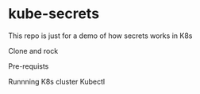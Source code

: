 # kube-secrets

This repo is just for a demo of how secrets works in K8s

Clone and rock

Pre-requists

Runnning K8s cluster
Kubectl
